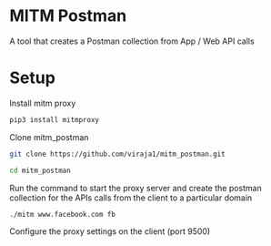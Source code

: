 # MITM Postman

A tool that creates a Postman collection from App / Web API calls

# Setup

Install mitm proxy

```sh
pip3 install mitmproxy
```

Clone mitm_postman

```sh
git clone https://github.com/viraja1/mitm_postman.git
```

```sh
cd mitm_postman
```

Run the command to start the proxy server and create the postman collection for the APIs calls from the client to a particular domain

```sh
./mitm www.facebook.com fb
```

Configure the proxy settings on the client (port 9500)

